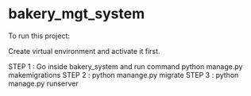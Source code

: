 # bakery_mgt_system


To run this project:

Create virtual environment and activate it first.

STEP 1 : Go inside bakery_system and run command python manage.py makemigrations
STEP 2 : python manange.py migrate
STEP 3 : python manage.py runserver
